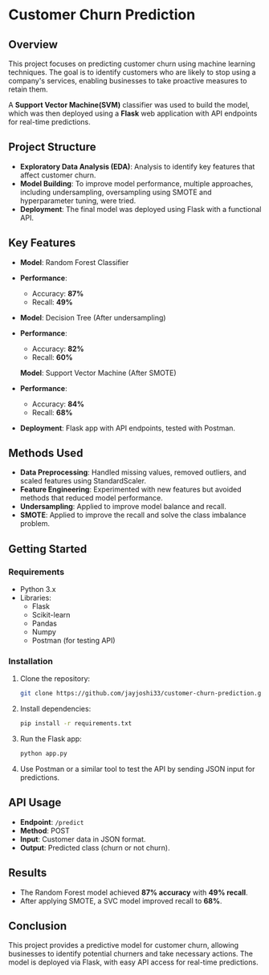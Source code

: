 # Customer Churn Prediction

## Overview
This project focuses on predicting customer churn using machine learning techniques. The goal is to identify customers who are likely to stop using a company's services, enabling businesses to take proactive measures to retain them.

A **Support Vector Machine(SVM)** classifier was used to build the model, which was then deployed using a **Flask** web application with API endpoints for real-time predictions.

## Project Structure
- **Exploratory Data Analysis (EDA)**: Analysis to identify key features that affect customer churn.
- **Model Building**: To improve model performance, multiple approaches, including undersampling, oversampling using SMOTE and hyperparameter tuning, were tried.
- **Deployment**: The final model was deployed using Flask with a functional API.

## Key Features
- **Model**: Random Forest Classifier
- **Performance**: 
  - Accuracy: **87%**
  - Recall: **49%** 
 
- **Model**: Decision Tree (After undersampling)
- **Performance**: 
  - Accuracy: **82%**
  - Recall: **60%**
    
  **Model**: Support Vector Machine  (After SMOTE)
- **Performance**: 
  - Accuracy: **84%**
  - Recall: **68%**
    
  
- **Deployment**: Flask app with API endpoints, tested with Postman.
  
## Methods Used
- **Data Preprocessing**: Handled missing values, removed outliers, and scaled features using StandardScaler.
- **Feature Engineering**: Experimented with new features but avoided methods that reduced model performance.
- **Undersampling**: Applied to improve model balance and recall.
- **SMOTE**: Applied to improve the recall and solve the class imbalance problem.

## Getting Started

### Requirements
- Python 3.x
- Libraries:
  - Flask
  - Scikit-learn
  - Pandas
  - Numpy
  - Postman (for testing API)

### Installation
1. Clone the repository:
   ```bash
   git clone https://github.com/jayjoshi33/customer-churn-prediction.git
   ```
2. Install dependencies:
   ```bash
   pip install -r requirements.txt
   ```
3. Run the Flask app:
   ```bash
   python app.py
   ```
4. Use Postman or a similar tool to test the API by sending JSON input for predictions.

## API Usage
- **Endpoint**: `/predict`
- **Method**: POST
- **Input**: Customer data in JSON format.
- **Output**: Predicted class (churn or not churn).

## Results
- The Random Forest model achieved **87% accuracy** with **49% recall**.
- After applying SMOTE, a SVC model improved recall to **68%**.

## Conclusion
This project provides a predictive model for customer churn, allowing businesses to identify potential churners and take necessary actions. The model is deployed via Flask, with easy API access for real-time predictions.
